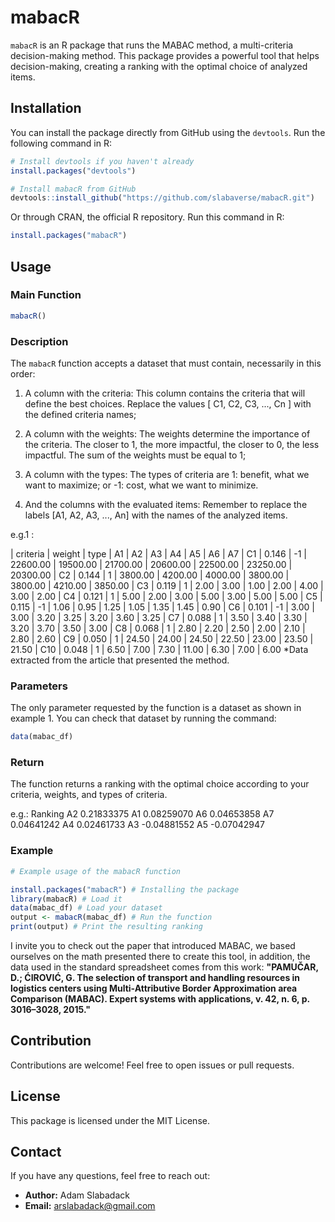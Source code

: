
# mabacR

`mabacR` is an R package that runs the MABAC method, a multi-criteria decision-making method. This package provides a powerful tool that helps decision-making, creating a ranking with the optimal choice of analyzed items.

## Installation

You can install the package directly from GitHub using the `devtools`. Run the following command in R:

```R
# Install devtools if you haven't already
install.packages("devtools")

# Install mabacR from GitHub
devtools::install_github("https://github.com/slabaverse/mabacR.git")
```
Or through CRAN, the official R repository. Run this command in R:

```R
install.packages("mabacR")
```

## Usage

### Main Function

```R
mabacR()
```

### Description

The `mabacR` function accepts a dataset that must contain, necessarily in this order:

1. A column with the criteria:
  This column contains the criteria that will define the best choices. Replace the values ​​[ C1, C2, C3, ..., Cn ] with the defined criteria names;
   
2. A column with the weights:
  The weights determine the importance of the criteria. The closer to 1, the more impactful, the closer to 0, the less impactful. The sum of the weights must be equal to 1;

3. A column with the types:
  The types of criteria are 1: benefit, what we want to maximize; or -1: cost, what we want to minimize.
   
4. And the columns with the evaluated items:
  Remember to replace the labels [A1, A2, A3, ..., An] with the names of the analyzed items.

e.g.1 :

| criteria | weight   | type   | A1       | A2       | A3       | A4       | A5       | A6       | A7
| C1       | 0.146    | -1     | 22600.00 | 19500.00 | 21700.00 | 20600.00 | 22500.00 | 23250.00 | 20300.00
| C2       | 0.144    |  1     | 3800.00  | 4200.00  | 4000.00  | 3800.00  | 3800.00  | 4210.00  | 3850.00
| C3       | 0.119    |  1     | 2.00     | 3.00     | 1.00     | 2.00     | 4.00     | 3.00     | 2.00
| C4       | 0.121    |  1     | 5.00     | 2.00     | 3.00     | 5.00     | 3.00     | 5.00     | 5.00
| C5       | 0.115    | -1     | 1.06     | 0.95     | 1.25     | 1.05     | 1.35     | 1.45     | 0.90
| C6       | 0.101    | -1     | 3.00     | 3.00     | 3.20     | 3.25     | 3.20     | 3.60     | 3.25
| C7       | 0.088    |  1     | 3.50     | 3.40     | 3.30     | 3.20     | 3.70     | 3.50     | 3.00
| C8       | 0.068    |  1     | 2.80     | 2.20     | 2.50     | 2.00     | 2.10     | 2.80     | 2.60
| C9       | 0.050    |  1     | 24.50    | 24.00    | 24.50    | 22.50    | 23.00    | 23.50    | 21.50
| C10      | 0.048    |  1     | 6.50     | 7.00     | 7.30     | 11.00    | 6.30     | 7.00     | 6.00
*Data extracted from the article that presented the method.

### Parameters

The only parameter requested by the function is a dataset as shown in example 1.
You can check that dataset by running the command:

```R
data(mabac_df)
```

### Return

The function returns a ranking with the optimal choice according to your criteria, weights, and types of criteria.

e.g.:
       Ranking
A2  0.21833375
A1  0.08259070
A6  0.04653858
A7  0.04641242
A4  0.02461733
A3 -0.04881552
A5 -0.07042947

### Example

```R
# Example usage of the mabacR function

install.packages("mabacR") # Installing the package
library(mabacR) # Load it
data(mabac_df) # Load your dataset
output <- mabacR(mabac_df) # Run the function
print(output) # Print the resulting ranking
```

I invite you to check out the paper that introduced MABAC, we based ourselves on the math presented there to create this tool, in addition, the data used in the standard spreadsheet comes from this work:
**"PAMUČAR, D.; ĆIROVIĆ, G. The selection of transport and handling resources in logistics centers using Multi-Attributive Border Approximation area Comparison (MABAC). Expert systems with applications, v. 42, n. 6, p. 3016–3028, 2015."**

## Contribution

Contributions are welcome! Feel free to open issues or pull requests.

## License

This package is licensed under the MIT License.

## Contact

If you have any questions, feel free to reach out:

- **Author:** Adam Slabadack
- **Email:** arslabadack@gmail.com
```
